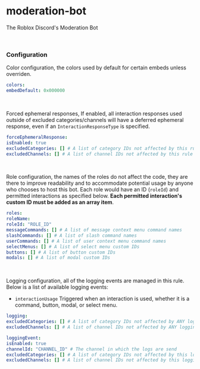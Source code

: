 # moderation-bot
The Roblox Discord's Moderation Bot

<br>

### Configuration

Color configuration, the colors used by default for certain embeds unless overriden.
```yaml
colors:
embedDefault: 0x000000
```
<br>

Forced ephemeral responses, If enabled, all interaction responses used outside of excluded categories/channels will have a deferred ephemeral response, even if an `InteractionResponseType` is specified.
```yaml
forceEphemeralResponse:
isEnabled: true
excludedCategories: [] # A list of category IDs not affected by this rule
excludedChannels: [] # A list of channel IDs not affected by this rule
```
<br>

Role configuration, the names of the roles do not affect the code, they are there to improve readability and to accommodate potential usage by anyone who chooses to host this bot. Each role would have an ID (`roleId`) and permitted interactions as specified below. **Each permitted interaction's custom ID must be added as an array item**.
```yaml
roles:
roleName:
roleId: "ROLE_ID"
messageCommands: [] # A list of message context menu command names
slashCommands: [] # A list of slash command names
userCommands: [] # A list of user context menu command names
selectMenus: [] # A list of select menu custom IDs
buttons: [] # A list of button custom IDs
modals: [] # A list of modal custom IDs
```
<br>

Logging configuration, all of the logging events are managed in this rule. Below is a list of available logging events:

* `interactionUsage` Triggered when an interaction is used, whether it is a command, button, modal, or select menu.
```yaml
logging:
excludedCategories: [] # A list of category IDs not affected by ANY logging events
excludedChannels: [] # A list of channel IDs not affected by ANY logging events

loggingEvent:
isEnabled: true
channelId: "CHANNEL_ID" # The channel in which the logs are send
excludedCategories: [] # A list of category IDs not affected by this logging event
excludedChannels: [] # A list of channel IDs not affected by this logging event